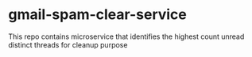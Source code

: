 # gmail-spam-clear-service
This repo contains microservice that identifies the highest count unread distinct threads for cleanup purpose
